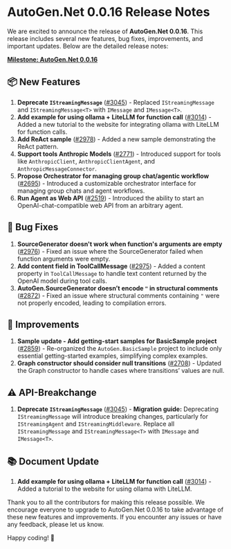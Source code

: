 # AutoGen.Net 0.0.16 Release Notes

We are excited to announce the release of **AutoGen.Net 0.0.16**. This release includes several new features, bug fixes, improvements, and important updates. Below are the detailed release notes:

**[Milestone: AutoGen.Net 0.0.16](https://github.com/microsoft/autogen/milestone/4)**

## 📦 New Features

1. **Deprecate `IStreamingMessage`** ([#3045](https://github.com/microsoft/autogen/issues/3045)) - Replaced `IStreamingMessage` and `IStreamingMessage<T>` with `IMessage` and `IMessage<T>`.
2. **Add example for using ollama + LiteLLM for function call** ([#3014](https://github.com/microsoft/autogen/issues/3014)) - Added a new tutorial to the website for integrating ollama with LiteLLM for function calls.
3. **Add ReAct sample** ([#2978](https://github.com/microsoft/autogen/issues/2978)) - Added a new sample demonstrating the ReAct pattern.
4. **Support tools Anthropic Models** ([#2771](https://github.com/microsoft/autogen/issues/2771)) - Introduced support for tools like `AnthropicClient`, `AnthropicClientAgent`, and `AnthropicMessageConnector`.
5. **Propose Orchestrator for managing group chat/agentic workflow** ([#2695](https://github.com/microsoft/autogen/issues/2695)) - Introduced a customizable orchestrator interface for managing group chats and agent workflows.
6. **Run Agent as Web API** ([#2519](https://github.com/microsoft/autogen/issues/2519)) - Introduced the ability to start an OpenAI-chat-compatible web API from an arbitrary agent.

## 🐛 Bug Fixes

1. **SourceGenerator doesn't work when function's arguments are empty** ([#2976](https://github.com/microsoft/autogen/issues/2976)) - Fixed an issue where the SourceGenerator failed when function arguments were empty.
2. **Add content field in ToolCallMessage** ([#2975](https://github.com/microsoft/autogen/issues/2975)) - Added a content property in `ToolCallMessage` to handle text content returned by the OpenAI model during tool calls.
3. **AutoGen.SourceGenerator doesn’t encode `"` in structural comments** ([#2872](https://github.com/microsoft/autogen/issues/2872)) - Fixed an issue where structural comments containing `"` were not properly encoded, leading to compilation errors.

## 🚀 Improvements

1. **Sample update - Add getting-start samples for BasicSample project** ([#2859](https://github.com/microsoft/autogen/issues/2859)) - Re-organized the `AutoGen.BasicSample` project to include only essential getting-started examples, simplifying complex examples.
2. **Graph constructor should consider null transitions** ([#2708](https://github.com/microsoft/autogen/issues/2708)) - Updated the Graph constructor to handle cases where transitions’ values are null.

## ⚠️ API-Breakchange

1. **Deprecate `IStreamingMessage`** ([#3045](https://github.com/microsoft/autogen/issues/3045)) - **Migration guide:** Deprecating `IStreamingMessage` will introduce breaking changes, particularly for `IStreamingAgent` and `IStreamingMiddleware`. Replace all `IStreamingMessage` and `IStreamingMessage<T>` with `IMessage` and `IMessage<T>`.

## 📚 Document Update

1. **Add example for using ollama + LiteLLM for function call** ([#3014](https://github.com/microsoft/autogen/issues/3014)) - Added a tutorial to the website for using ollama with LiteLLM.

Thank you to all the contributors for making this release possible. We encourage everyone to upgrade to AutoGen.Net 0.0.16 to take advantage of these new features and improvements. If you encounter any issues or have any feedback, please let us know.

Happy coding! 🚀
